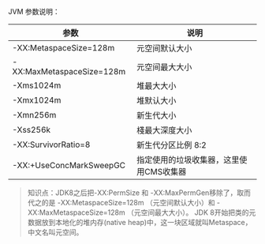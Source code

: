 
JVM 参数说明：

|  参数  |  说明  |
|------------------|--------|
|-XX:MetaspaceSize=128m |元空间默认大小|
|-XX:MaxMetaspaceSize=128m |元空间最大大小|
|-Xms1024m |堆最大大小|
|-Xmx1024m |堆默认大小|
|-Xmn256m |新生代大小|
|-Xss256k |棧最大深度大小|
|-XX:SurvivorRatio=8 |新生代分区比例 8:2|
|-XX:+UseConcMarkSweepGC |指定使用的垃圾收集器，这里使用CMS收集器|

> 知识点：JDK8之后把-XX:PermSize 和 -XX:MaxPermGen移除了，取而代之的是 -XX:MetaspaceSize=128m （元空间默认大小）和 -XX:MaxMetaspaceSize=128m （元空间最大大小）。
JDK 8开始把类的元数据放到本地化的堆内存(native heap)中，这一块区域就叫Metaspace，中文名叫元空间。
